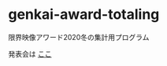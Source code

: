 # genkai-award-totaling

限界映像アワード2020冬の集計用プログラム

発表会は [ここ](https://www.youtube.com/watch?v=p5EgTqwG1kQ)
